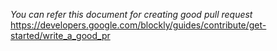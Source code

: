 *You can refer this document for creating good pull request*
https://developers.google.com/blockly/guides/contribute/get-started/write_a_good_pr
